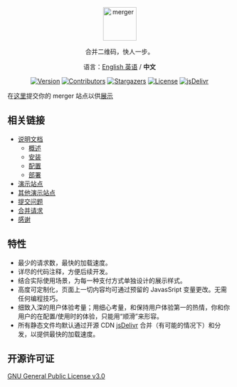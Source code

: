 <p align="center">
  <a href="https://merger.justhx.com">
    <img alt="merger" src="https://ae01.alicdn.com/kf/HTB1M9ondUKF3KVjSZFE760ExFXae.png" height="75">
  </a>
</p>

<p align="center">
合并二维码，快人一步。
</p>
<p align="center">
语言：<a href="/README.md">English 英语</a> / <strong>中文</strong>
</p>


<p align="center">
<a href="https://github.com/hifocus/merger/releases"><img alt="Version" src="https://img.shields.io/github/release/hifocus/merger/all.svg?style=flat-square"/></a>
<a href="https://github.com/hifocus/merger/graphs/contributors"><img alt="Contributors" src="https://img.shields.io/github/contributors/hifocus/merger.svg?style=flat-square"/></a>
<a href="https://github.com/hifocus/merger/stargazers"><img alt="Stargazers" src="https://img.shields.io/github/stars/hifocus/merger.svg?style=flat-square"/></a>
<a href="https://github.com/hifocus/merger/blob/master/LICENSE"><img alt="License" src="https://img.shields.io/github/license/hifocus/merger.svg?style=flat-square"/></a>
<a href="https://www.jsdelivr.com/package/gh/hifocus/merger"><img alt="jsDelivr" src="https://data.jsdelivr.com/v1/package/gh/hifocus/merger/badge"/></a>
</p>

在[这里](https://github.com/hifocus/merger/issues/4)提交你的 merger 站点以供[展示](https://merger.justhx.com/#/?id=%e5%85%b6%e4%bb%96%e6%bc%94%e7%a4%ba%e7%ab%99%e7%82%b9)


## 相关链接

- [说明文档](https://merger.justhx.com/cn/categories/docs/)
  - [概述](https://merger.justhx.com/docs/introduction)
  - [安装](https://merger.justhx.com/docs/install)
  - [配置](https://merger.justhx.com/docs/configure)
  - [部署](https://merger.justhx.com/docs/deploy)
- [演示站点](https://demo.qrcdn.com)
- [其他演示站点](https://merger.justhx.com/cn/docs/introduction#%E5%85%B6%E4%BB%96%E6%BC%94%E7%A4%BA%E7%AB%99%E7%82%B9)
- [提交问题](https://github.com/hifocus/merger/issues)
- [合并请求](https://github.com/hifocus/merger/pulls)
- [感谢](https://merger.justhx.com/cn/docs/introduction#%E6%84%9F%E8%B0%A2)

## 特性

- 最少的请求数，最快的加载速度。
- 详尽的代码注释，方便后续开发。
- 结合实际使用场景，为每一种支付方式单独设计的展示样式。
- 高度可定制化，页面上一切内容均可通过预留的 JavasSript 变量更改。无需任何编程技巧。
- 细致入深的用户体验考量；用细心考量，和保持用户体验第一的热情，你和你用户的在配置/使用时的体验，只能用“顺滑”来形容。
- 所有静态文件均默认通过开源 CDN [jsDelivr](https://www.jsdelivr.com) 合并（有可能的情况下）和分发，以提供最快的加载速度。

## 开源许可证

[GNU General Public License v3.0](https://github.com/hifocus/merger/blob/master/LICENSE)
